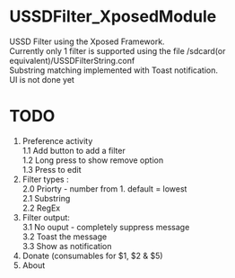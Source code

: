 USSDFilter_XposedModule
=======================

USSD Filter using the Xposed Framework.<br />
Currently only 1 filter is supported using the file /sdcard(or equivalent)/USSDFilterString.conf<br />
Substring matching implemented with Toast notification.<br />
UI is not done yet<br />

TODO 
====

1. Preference activity<br />
  1.1 Add button to add a filter<br />
  1.2 Long press to show remove option<br />
  1.3 Press to edit<br />
2. Filter types :<br />
  2.0 Priorty - number from 1. default = lowest<br />
  2.1 Substring<br />
  2.2 RegEx<br />
3. Filter output:<br />
  3.1 No ouput - completely suppress message<br />
  3.2 Toast the message<br />
  3.3 Show as notification<br />
4. Donate (consumables for $1, $2 & $5)<br />
5. About<br />